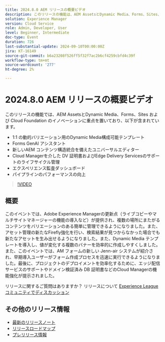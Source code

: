 ```yaml
---
title: 2024.8.0 AEM リリースの概要ビデオ
description: このリリースの機能は、AEM AssetsとDynamic Media、Forms、Sites、Cloud Foundation のイノベーションに重点を置いており、以下が含まれます。1:1 の動的バリエーション用Dynamic Media コンポーザブルテンプレート Forms GenAI アシスタント新しいAEM コンテンツ構造の統合を備えたユニバーサルエディター​ Cloud Manager Experience Audit Dashboard を使用した DV 証明書とEdge Delivery Servicesのサポートのライフサイクル管理パイプラインパフォーマンスの向上
solution: Experience Manager
version: Cloud Service
role: Admin, Developer, User
level: Beginner, Intermediate
doc-type: Event
duration: 726
last-substantial-update: 2024-09-10T00:00:00Z
jira: KT-16149
source-git-commit: b6a23208f526ff5f32f7ac2b6cf4259cbfd4c39f
workflow-type: tm+mt
source-wordcount: '277'
ht-degree: 2%

---
```



# 2024.8.0 AEM リリースの概要ビデオ

このリリースの機能では、AEM AssetsとDynamic Media、Forms、Sites および Cloud Foundation のイノベーションに重点を置いており、以下が含まれています。

* 1:1 の動的バリエーション用のDynamic Media構成可能テンプレート
* Forms GenAI アシスタント
* 新しいAEM コンテンツ構造統合を備えたユニバーサルエディター&#x200B;
* Cloud Managerを介した DV 証明書およびEdge Delivery Servicesのサポートのライフサイクル管理
* エクスペリエンス監査ダッシュボード
* パイプラインのパフォーマンスの向上

>[!VIDEO](https://video.tv.adobe.com/v/3433381/?learn=on)

## 概要

このイベントでは、Adobe Experience Managerの更新点（ライブコピーやマルチサイトマネージャーの機能の導入など）が提供され、複数の場所にまたがるコンテンツをバリエーションのある簡単に管理できるようになりました。&#x200B; また、アセット管理の新たなFirefly強化を行い、検索結果が見つからなかった場合でも新たなアセットを生み出せるようになりました。&#x200B; また、Dynamic Media テンプレートを導入し、値が変化する複数のバナーを効率的に作成しやすくしました。&#x200B; また、このイベントでは、AM フォームの新しい Jenn-air システムが紹介され、早期導入ユーザーがフォーム作成プロセスを迅速に実行できるようになりました。&#x200B; 最後に、プロジェクトのデプロイメントを効率化するために、エッジ配信サービスのサポートやドメイン検証済み DB 証明書などのCloud Managerの機能強化が提示されました。&#x200B;

リリースに関するご質問はありますか？  リリースについて [Experience Leagueコミュニティでディスカッション ](https://adobe.ly/4egoWgm)

## その他のリリース情報

* [最新のリリースノート](https://experienceleague.adobe.com/docs/experience-manager-cloud-service/content/release-notes/home.html?lang=ja)
* [ リリースロードマップ ](https://experienceleague.adobe.com/docs/experience-manager-release-information/aem-release-updates/update-releases-roadmap.html?lang=ja)
* [ プレリリース情報 ](https://experienceleague.adobe.com/docs/experience-manager-cloud-service/content/release-notes/prerelease.html)





